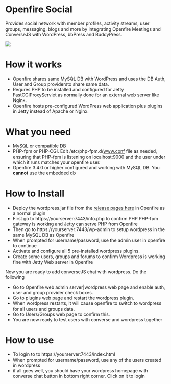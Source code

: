 # Openfire Social
Provides social network with member profiles, activity streams, user groups, messaging, blogs and more by integrating Openfire Meetings and ConverseJS with  WordPress, bbPress and BuddyPress.

<img src="https://igniterealtime.github.io/Openfire-Social/openfire-social.png" />

# How it works
- Openfire shares same MySQL DB with WordPress and uses the DB Auth, User and Group providersto share same data.
- Requres PHP to be installed and configured for Jetty FastCGIProxyServlet as normally done for an external web server like Nginx.
- Openfire hosts pre-configured WordPress web application plus plugins in Jetty instead of Apache or Nginx.

# What you need
- MySQL or compatible DB
- PHP-fpm or PHP-CGI. 
Edit /etc/php-fpm.d/www.conf file as needed, ensuring that PHP-fpm is listening on localhost:9000 and the user under which it runs matches your openfire user.
- Openfire 3.4.0 or higher configured and working with MySQL DB. You **cannot** use the embedded db

# How to Install
- Deploy the wordpress.jar file from the [release pages here](https://github.com/igniterealtime/Openfire-Social/releases/tag/v0.0.2) in Openfire as a normal plugin
- First go to https://yourserver:7443/info.php to confirm PHP PHP-fpm gateway is working and Jetty can serve PHP from Openfire
- Then go to https://yourserver:7443/wp-admin to setup wordpress in the same MySQL DB as Openfire
- When prompted for username/password, use the admin user in openfire to continue
- Activate and configure all 5 pre-installed wordpress plugins.
- Create some users, groups and forums to confirm Wordpress is working fine with Jetty Web server in Openfire

Now you are ready to add converseJS chat with wordpress. Do the following
- Go to Openfire web admin server|wordpress web page and enable auth, user and group provider check boxes. 
- Go to plugins web page and restart the wordpress plugin.
- When wordpress restarts, it will cause openfire to switch to wordpress for all users and groups data.
- Go to Users/Groups web page to confirm this.
- You are now ready to test users with converse and wordpress together

# How to use
- To login to to https://yourserver:7443/index.html
- When prompted for username/password, use any of the users created in wordpress
- if all goes well, you should have your wordpress homepage with converse chat button in bottom right corner. Click on it to login


